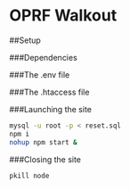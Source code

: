 # OPRF Walkout

##Setup

###Dependencies


###The .env file

###The .htaccess file

###Launching the site
```bash
mysql -u root -p < reset.sql
npm i
nohup npm start &
```

###Closing the site
```bash
pkill node
```

